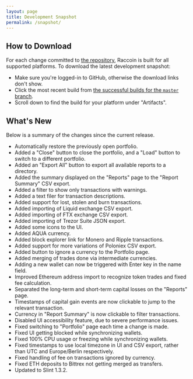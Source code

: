 ```yaml
---
layout: page
title: Development Snapshot
permalink: /snapshot/
---
```


## How to Download

For each change committed to [the repository](https://github.com/bjorn/raccoin), Raccoin is built for all supported platforms. To download the latest development snapshot:

* Make sure you're logged-in to GitHub, otherwise the download links don't show.
* Click the most recent build from [the successful builds for the `master` branch](https://github.com/bjorn/raccoin/actions/workflows/rust.yml?query=branch%3Amaster+is%3Asuccess).
* Scroll down to find the build for your platform under "Artifacts".

## What's New

Below is a summary of the changes since the current release.

* Automatically restore the previously open portfolio.
* Added a "Close" button to close the portfolio, and a "Load" button to switch to a different portfolio.
* Added an "Export All" button to export all available reports to a directory.
* Added the summary displayed on the "Reports" page to the "Report Summary" CSV export.
* Added a filter to show only transactions with warnings.
* Added a text filer for transaction descriptions.
* Added support for lost, stolen and burn transactions.
* Added importing of Liquid exchange CSV export.
* Added importing of FTX exchange CSV export.
* Added importing of Trezor Suite JSON export.
* Added some icons to the UI.
* Added AQUA currency.
* Added block explorer link for Monero and Ripple transactions.
* Added support for more variations of Poloniex CSV export.
* Added button to ignore a currency to the Portfolio page.
* Added merging of trades done via intermediate currencies.
* Adding a new wallet can now be triggered with Enter key in the name field.
* Improved Ethereum address import to recognize token trades and fixed fee calculation.
* Separated the long-term and short-term capital losses on the "Reports" page.
* Timestamps of capital gain events are now clickable to jump to the relevant transaction.
* Currency in "Report Summary" is now clickable to filter transactions.
* Disabled UI accessibility feature, due to severe performance issues.
* Fixed switching to "Portfolio" page each time a change is made.
* Fixed UI getting blocked while synchronizing wallets.
* Fixed 100% CPU usage or freezing while synchronizing wallets.
* Fixed timestamps to use local timezone in UI and CSV export, rather than UTC and Europe/Berlin respectively.
* Fixed handling of fee on transactions ignored by currency.
* Fixed ETH deposits to Bittrex not getting merged as transfers.
* Updated to Slint 1.3.2.
